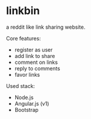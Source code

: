 # linkbin

a reddit like link sharing website. 

Core features:
* register as user
* add link to share
* comment on links 
* reply to comments
* favor links

Used stack:
* Node.js
* Angular.js (v1)
* Bootstrap 
